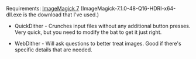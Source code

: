Requirements:
[ImageMagick 7](https://imagemagick.org/script/download.php) (ImageMagick-7.1.0-48-Q16-HDRI-x64-dll.exe is the download that I've used.)

- QuickDither - Crunches input files without any additional button presses. Very quick, but you need to modify the bat to get it just right.

- WebDither - Will ask questions to better treat images. Good if there's specific details that are needed.